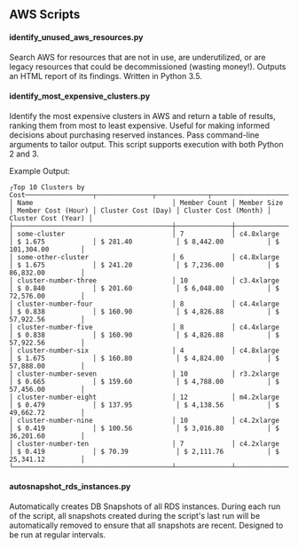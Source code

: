 <h2>AWS Scripts</h2>

<h4>identify_unused_aws_resources.py</h4>
<p>Search AWS for resources that are not in use, are underutilized, or are legacy resources that could be decommissioned (wasting money!). Outputs an HTML report of its findings. Written in Python 3.5.<p>

<h4>identify_most_expensive_clusters.py</h4>
<p>Identify the most expensive clusters in AWS and return a table of results, ranking them from most to least expensive. Useful for making informed decisions about purchasing reserved instances. Pass command-line arguments to tailor output. This script supports execution with both Python 2 and 3.<p>

Example Output:
<pre><code>┌Top 10 Clusters by Cost─────────────────┬──────────────┬─────────────┬────────────────────┬────────────────────┬──────────────────────┬─────────────────────┐
│ Name                                   │ Member Count │ Member Size │ Member Cost (Hour) │ Cluster Cost (Day) │ Cluster Cost (Month) │ Cluster Cost (Year) │
├────────────────────────────────────────┼──────────────┼─────────────┼────────────────────┼────────────────────┼──────────────────────┼─────────────────────┤
│ some-cluster                           │ 7            │ c4.8xlarge  │ $ 1.675            │ $ 281.40           │ $ 8,442.00           │ $ 101,304.00        │
│ some-other-cluster                     │ 6            │ c4.8xlarge  │ $ 1.675            │ $ 241.20           │ $ 7,236.00           │ $ 86,832.00         │
│ cluster-number-three                   │ 10           │ c3.4xlarge  │ $ 0.840            │ $ 201.60           │ $ 6,048.00           │ $ 72,576.00         │
│ cluster-number-four                    │ 8            │ c4.4xlarge  │ $ 0.838            │ $ 160.90           │ $ 4,826.88           │ $ 57,922.56         │
│ cluster-number-five                    │ 8            │ c4.4xlarge  │ $ 0.838            │ $ 160.90           │ $ 4,826.88           │ $ 57,922.56         │
│ cluster-number-six                     │ 4            │ c4.8xlarge  │ $ 1.675            │ $ 160.80           │ $ 4,824.00           │ $ 57,888.00         │
│ cluster-number-seven                   │ 10           │ r3.2xlarge  │ $ 0.665            │ $ 159.60           │ $ 4,788.00           │ $ 57,456.00         │
│ cluster-number-eight                   │ 12           │ m4.2xlarge  │ $ 0.479            │ $ 137.95           │ $ 4,138.56           │ $ 49,662.72         │
│ cluster-number-nine                    │ 10           │ c4.2xlarge  │ $ 0.419            │ $ 100.56           │ $ 3,016.80           │ $ 36,201.60         │
│ cluster-number-ten                     │ 7            │ c4.2xlarge  │ $ 0.419            │ $ 70.39            │ $ 2,111.76           │ $ 25,341.12         │
└────────────────────────────────────────┴──────────────┴─────────────┴────────────────────┴────────────────────┴──────────────────────┴─────────────────────┘</code></pre>

<h4>autosnapshot_rds_instances.py</h4>
<p>Automatically creates DB Snapshots of all RDS instances. During each run of the script, all snapshots created during the script's last run will be automatically removed to ensure that all snapshots are recent. Designed to be run at regular intervals.</p>
